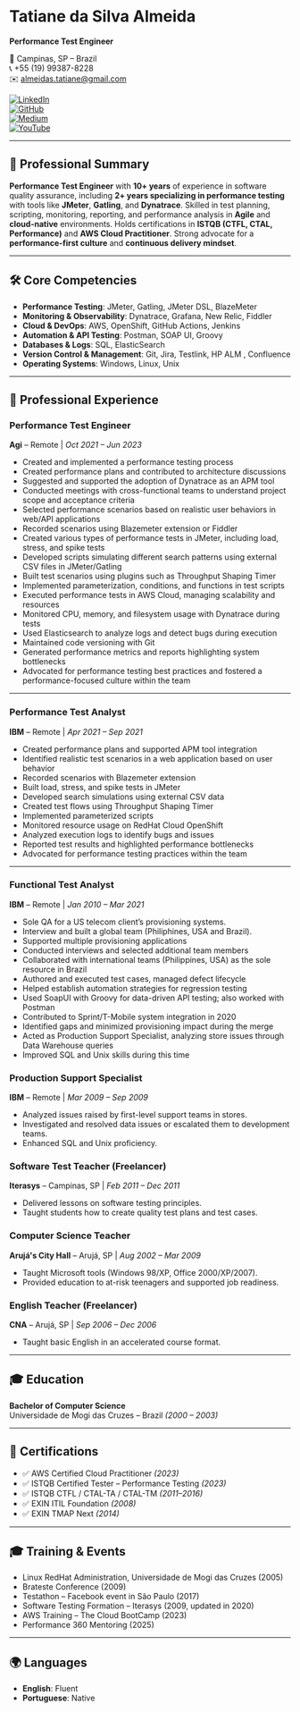 # Tatiane da Silva Almeida
**Performance Test Engineer**

📍 Campinas, SP – Brazil  
📞 +55 (19) 99387-8228  
✉️ almeidas.tatiane@gmail.com  

[![LinkedIn](https://img.shields.io/badge/LinkedIn-%230077B5?style=flat-square&logo=linkedin&logoColor=white)](https://www.linkedin.com/in/tatianealmeida)  
[![GitHub](https://img.shields.io/badge/GitHub-%23181717?style=flat-square&logo=github&logoColor=white)](https://github.com/almeidas-tatiane)  
[![Medium](https://img.shields.io/badge/Medium-12100E?style=flat-square&logo=medium&logoColor=white)](https://medium.com/@almeidas.tatiane)  
[![YouTube](https://img.shields.io/badge/YouTube-%23FF0000?style=flat-square&logo=youtube&logoColor=white)](https://youtube.com/watch?v=BhCYA7fUE4Y)


---

## 🧩 Professional Summary

**Performance Test Engineer** with **10+ years** of experience in software quality assurance, including **2+ years specializing in performance testing** with tools like **JMeter**, **Gatling**, and **Dynatrace**. Skilled in test planning, scripting, monitoring, reporting, and performance analysis in **Agile** and **cloud-native** environments. Holds certifications in **ISTQB (CTFL, CTAL, Performance)** and **AWS Cloud Practitioner**. Strong advocate for a **performance-first culture** and **continuous delivery mindset**.

---

## 🛠️ Core Competencies

- **Performance Testing**: JMeter, Gatling, JMeter DSL, BlazeMeter  
- **Monitoring & Observability**: Dynatrace, Grafana, New Relic, Fiddler  
- **Cloud & DevOps**: AWS, OpenShift, GitHub Actions, Jenkins  
- **Automation & API Testing**: Postman, SOAP UI, Groovy  
- **Databases & Logs**: SQL, ElasticSearch  
- **Version Control & Management**: Git, Jira, Testlink, HP ALM , Confluence 
- **Operating Systems**: Windows, Linux, Unix  

---

## 💼 Professional Experience

### **Performance Test Engineer**  
**Agi** – Remote | *Oct 2021 – Jun 2023*  
-	Created and implemented a performance testing process
-	Created performance plans and contributed to architecture discussions
-	Suggested and supported the adoption of Dynatrace as an APM tool
-	Conducted meetings with cross-functional teams to understand project scope and acceptance criteria
-	Selected performance scenarios based on realistic user behaviors in web/API applications
-	Recorded scenarios using Blazemeter extension or Fiddler
-	Created various types of performance tests in JMeter, including load, stress, and spike tests
-	Developed scripts simulating different search patterns using external CSV files in JMeter/Gatling
-	Built test scenarios using plugins such as Throughput Shaping Timer
-	Implemented parameterization, conditions, and functions in test scripts
-	Executed performance tests in AWS Cloud, managing scalability and resources
-	Monitored CPU, memory, and filesystem usage with Dynatrace during tests
-	Used Elasticsearch to analyze logs and detect bugs during execution
-	Maintained code versioning with Git
-	Generated performance metrics and reports highlighting system bottlenecks
-	Advocated for performance testing best practices and fostered a performance-focused culture within the team

---

### **Performance Test Analyst**  
**IBM** – Remote | *Apr 2021 – Sep 2021*  
-	Created performance plans and supported APM tool integration
-	Identified realistic test scenarios in a web application based on user behavior
-	Recorded scenarios with Blazemeter extension
-	Built load, stress, and spike tests in JMeter
-	Developed search simulations using external CSV data
-	Created test flows using Throughput Shaping Timer
-	Implemented parameterized scripts
-	Monitored resource usage on RedHat Cloud OpenShift
-	Analyzed execution logs to identify bugs and issues
-	Reported test results and highlighted performance bottlenecks
-	Advocated for performance testing practices within the team

---

### **Functional Test Analyst**  
**IBM** – Remote | *Jan 2010 – Mar 2021*  
- Sole QA for a US telecom client’s provisioning systems.
- Interview and built a global team (Philiphines, USA and Brazil). 
-	Supported multiple provisioning applications
-	Conducted interviews and selected additional team members
-	Collaborated with international teams (Philippines, USA) as the sole resource in Brazil
-	Authored and executed test cases, managed defect lifecycle
-	Helped establish automation strategies for regression testing
-	Used SoapUI with Groovy for data-driven API testing; also worked with Postman
-	Contributed to Sprint/T-Mobile system integration in 2020
-	Identified gaps and minimized provisioning impact during the merge
-	Acted as Production Support Specialist, analyzing store issues through Data Warehouse queries
-	Improved SQL and Unix skills during this time

### Production Support Specialist  
**IBM** – Remote  | *Mar 2009 – Sep 2009*  
- Analyzed issues raised by first-level support teams in stores.  
- Investigated and resolved data issues or escalated them to development teams.  
- Enhanced SQL and Unix proficiency.  

### Software Test Teacher (Freelancer)  
**Iterasys** – Campinas, SP  | *Feb 2011 – Dec 2011*  
- Delivered lessons on software testing principles.  
- Taught students how to create quality test plans and test cases.  

### Computer Science Teacher  
**Arujá's City Hall** – Arujá, SP  | *Aug 2002 – Mar 2009*  
- Taught Microsoft tools (Windows 98/XP, Office 2000/XP/2007).  
- Provided education to at-risk teenagers and supported job readiness.  

### English Teacher (Freelancer)  
**CNA** – Arujá, SP  | *Sep 2006 – Dec 2006*  
- Taught basic English in an accelerated course format. 

---

## 🎓 Education

**Bachelor of Computer Science**  
Universidade de Mogi das Cruzes – Brazil *(2000 – 2003)*

---

## 🧾 Certifications

- ✅ AWS Certified Cloud Practitioner *(2023)*  
- ✅ ISTQB Certified Tester – Performance Testing *(2023)*  
- ✅ ISTQB CTFL / CTAL-TA / CTAL-TM *(2011–2016)*  
- ✅ EXIN ITIL Foundation *(2008)*  
- ✅ EXIN TMAP Next *(2014)*

---
## 🎓 Training & Events

- Linux RedHat Administration, Universidade de Mogi das Cruzes (2005)  
- Brateste Conference (2009)  
- Testathon – Facebook event in São Paulo (2017)  
- Software Testing Formation – Iterasys (2009, updated in 2020)  
- AWS Training – The Cloud BootCamp (2023)  
- Performance 360 Mentoring (2025)  

---

## 🌍 Languages

- **English**: Fluent  
- **Portuguese**: Native

